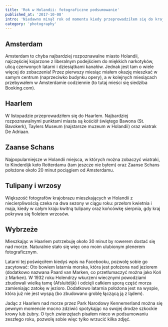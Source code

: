 ```yaml
---
title: 'Rok w Holandii: fotograficzne podsumowanie'
published_at: '2017-10-08'
intro: 'Niedawno minął rok od momentu kiedy przeprowadziłem się do kraju Rembrandta. Przeglądnąłem więc dysk w poszukiwaniu zdjęć, którymi mógłbym się z tej okazji podzielić. Zapraszam do obejrzenia kilku klasycznych holenderskich kadrów - od wiatraków, przez tulipany, po kanały Amsterdamu - a także kilku mniej oczywistych.'
category: 'photography'
---
```


## Amsterdam

Amsterdam to chyba najbardziej rozpoznawalne miasto Holandii, najczęściej kojarzone z liberalnym podejściem do miękkich narkotyków, ulicą czerwonych latarni i dziesiątkami kanałów. Jednak jest tam o wiele więcej do zobaczenia! Przez pierwszy miesiąc miałem okazję mieszkać w samym centrum (naprzeciwko budynku opery), a w kolejnych miesiącach przebywałem w Amsterdamie codziennie (to tutaj mieści się siedziba Booking.com).

<photo-lazy src="/stories/rok-w-holandii/119.jpg" padding-bottom="66.666"></photo-lazy>

<photo-lazy src="/stories/rok-w-holandii/120.jpg" padding-bottom="66.666"></photo-lazy>

<photo-lazy src="/stories/rok-w-holandii/121.jpg" padding-bottom="66.666"></photo-lazy>

<photo-lazy src="/stories/rok-w-holandii/122.jpg" padding-bottom="66.666"></photo-lazy>

<photo-lazy src="/stories/rok-w-holandii/123.jpg" padding-bottom="66.666"></photo-lazy>

## Haarlem

W listopadzie przeprowadziłem się do Haarlem. Najbardziej rozpoznawalnymi punktami miasta są kościół świętego Bawona (St. Bavokerk), Taylers Museum (najstarsze muzeum w Holandii) oraz wiatrak De Adriaan.

<photo-lazy src="/stories/rok-w-holandii/126.jpg" padding-bottom="66.666"></photo-lazy>

<photo-lazy src="/stories/rok-w-holandii/127.jpg" padding-bottom="150"></photo-lazy>

<photo-lazy src="/stories/rok-w-holandii/128.jpg" padding-bottom="150"></photo-lazy>

<photo-lazy src="/stories/rok-w-holandii/129.jpg" padding-bottom="150"></photo-lazy>

## Zaanse Schans

Najpopularniejsze w Holandii miejsca, w których można zobaczyć wiatraki, to Kinderdijk koło Rotterdamu (tam jeszcze nie byłem) oraz Zaanse Schans położone około 20 minut pociągiem od Amsterdamu.

<photo-lazy src="/stories/rok-w-holandii/132.jpg" padding-bottom="66.666"></photo-lazy>

<photo-lazy src="/stories/rok-w-holandii/133.jpg" padding-bottom="66.666"></photo-lazy>

<photo-lazy src="/stories/rok-w-holandii/134.jpg" padding-bottom="66.666"></photo-lazy>

<photo-lazy src="/stories/rok-w-holandii/135.jpg" padding-bottom="66.666"></photo-lazy>

<photo-lazy src="/stories/rok-w-holandii/136.jpg" padding-bottom="66.666"></photo-lazy>

<photo-lazy src="/stories/rok-w-holandii/137.jpg" padding-bottom="66.666"></photo-lazy>

## Tulipany i wrzosy

Większość fotografów krajobrazu mieszkających w Holandii z niecierpliwością czeka na dwa sezony w ciągu roku: przełom kwietnia i maja, kiedy w całym kraju kwitną tulipany oraz końcówkę sierpnia, gdy kraj pokrywa się fioletem wrzosów.

<photo-lazy src="/stories/rok-w-holandii/140.jpg" padding-bottom="66.666"></photo-lazy>

<photo-lazy src="/stories/rok-w-holandii/141.jpg" padding-bottom="66.666"></photo-lazy>

<photo-lazy src="/stories/rok-w-holandii/142.jpg" padding-bottom="66.666"></photo-lazy>

<photo-lazy src="/stories/rok-w-holandii/143.jpg" padding-bottom="66.666"></photo-lazy>

<photo-lazy src="/stories/rok-w-holandii/144.jpg" padding-bottom="66.666"></photo-lazy>

<photo-lazy src="/stories/rok-w-holandii/145.jpg" padding-bottom="66.666"></photo-lazy>

<photo-lazy src="/stories/rok-w-holandii/171.jpg" padding-bottom="150"></photo-lazy>

## Wybrzeże

Mieszkając w Haarlem potrzebuję około 30 minut by rowerem dostać się nad morze. Naturalnie stało się więc ono moim ulubionym plenerem fotograficznym.

<photo-lazy src="/stories/rok-w-holandii/149.jpg" padding-bottom="66.666"></photo-lazy>

<photo-lazy src="/stories/rok-w-holandii/150.jpg" padding-bottom="150"></photo-lazy>

<photo-lazy src="/stories/rok-w-holandii/151.jpg" padding-bottom="150"></photo-lazy>

<photo-lazy src="/stories/rok-w-holandii/152.jpg" padding-bottom="150"></photo-lazy>

<photo-lazy src="/stories/rok-w-holandii/153.jpg" padding-bottom="66.666"></photo-lazy>

<photo-lazy src="/stories/rok-w-holandii/154.jpg" padding-bottom="66.666"></photo-lazy>

<photo-lazy src="/stories/rok-w-holandii/155.jpg" padding-bottom="66.666"></photo-lazy>

<photo-lazy src="/stories/rok-w-holandii/156.jpg" padding-bottom="66.666"></photo-lazy>

<photo-lazy src="/stories/rok-w-holandii/157.jpg" padding-bottom="66.666"></photo-lazy>

<photo-lazy src="/stories/rok-w-holandii/158.jpg" padding-bottom="66.666"></photo-lazy>

Latarni tej poświęciłem kiedyś wpis na Facebooku, pozwolę sobie go zacytować: Oto bowiem latarnia morska, która jest położona nad jeziorem (dodatkowo nazwana Paard van Marken, co przetłumaczyć można jako Koń z Marken). W 1932 roku Holendrzy wkurzeni wiecznymi powodziami zbudowali wielką tamę (Afsluitdijk) i odcięli całkiem sporą część morza zamieniając zatokę w jezioro. Dodatkowo latarnia położona jest na wyspie, która już nie jest wyspą (bo zbudowano groblę łączącą ją z lądem).

<photo-lazy src="/stories/rok-w-holandii/160.jpg" padding-bottom="66.666"></photo-lazy>

<photo-lazy src="/stories/rok-w-holandii/161.jpg" padding-bottom="66.666"></photo-lazy>

Jadąc z Haarlem nad morze przez Park Narodowy Kennemerland można się pewnym momencie mocno zdziwić spotykając na swojej drodze szkockie krowy lub żubry. O tych zwierzętach pisałem nieco w podsumowaniu zeszłego roku, pozwolę sobie więc tylko wrzucić kilka zdjęć.

<photo-lazy src="/stories/rok-w-holandii/163.jpg" padding-bottom="66.666"></photo-lazy>

<photo-lazy src="/stories/rok-w-holandii/164.jpg" padding-bottom="66.666"></photo-lazy>

<photo-lazy src="/stories/rok-w-holandii/165.jpg" padding-bottom="66.666"></photo-lazy>

<photo-lazy src="/stories/rok-w-holandii/166.jpg" padding-bottom="66.666"></photo-lazy>
